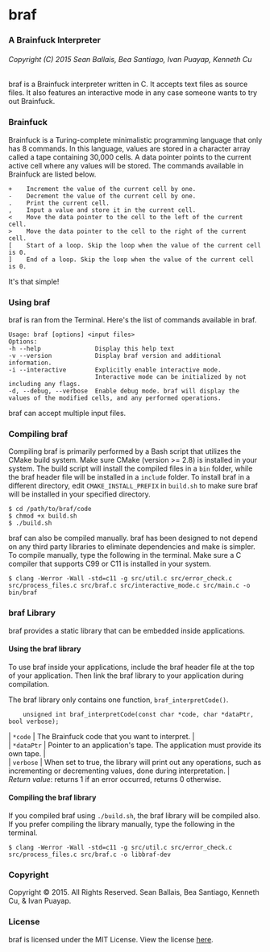 # braf
### A Brainfuck Interpreter
###### Copyright (C) 2015 Sean Ballais, Bea Santiago, Ivan Puayap, Kenneth Cu

braf is a Brainfuck interpreter written in C. It accepts text files as source files. It also features an interactive mode in any case someone wants to try out Brainfuck.

### Brainfuck
Brainfuck is a Turing-complete minimalistic programming language that only has 8 commands. In this language, values are stored in a character array called a tape containing 30,000 cells. A data pointer points to the current active cell where any values will be stored. The commands available in Brainfuck are listed below.
```
+    Increment the value of the current cell by one.    
-    Decrement the value of the current cell by one.    
.    Print the current cell.    
,    Input a value and store it in the current cell.    
<    Move the data pointer to the cell to the left of the current cell.    
>    Move the data pointer to the cell to the right of the current cell.    
[    Start of a loop. Skip the loop when the value of the current cell is 0.    
]    End of a loop. Skip the loop when the value of the current cell is 0.    
```

It's that simple!

### Using braf
braf is ran from the Terminal. Here's the list of commands available in braf.

```
Usage: braf [options] <input files>    
Options:    
-h --help               Display this help text    
-v --version            Display braf version and additional information.     
-i --interactive        Explicitly enable interactive mode.    
                        Interactive mode can be initialized by not including any flags.    
-d, --debug, --verbose  Enable debug mode. braf will display the values of the modified cells, and any performed operations.     
```

braf can accept multiple input files.

### Compiling braf
Compiling braf is primarily performed by a Bash script that utilizes the CMake build system. Make sure CMake (version >= 2.8) is installed in your system. The build script will install the compiled files in a `bin` folder, while the braf header file will be installed in a `include` folder. To install braf in a different directory, edit `CMAKE_INSTALL_PREFIX` in `build.sh` to make sure braf will be installed in your specified directory.

```
$ cd /path/to/braf/code        
$ chmod +x build.sh    
$ ./build.sh    
```    

braf can also be compiled manually. braf has been designed to not depend on any third party libraries to eliminate dependencies and make is simpler. To compile manually, type the following in the terminal. Make sure a C compiler that supports C99 or C11 is installed in your system.

```
$ clang -Werror -Wall -std=c11 -g src/util.c src/error_check.c src/process_files.c src/braf.c src/interactive_mode.c src/main.c -o bin/braf    
```

### braf Library
braf provides a static library that can be embedded inside applications.

#### Using the braf library
To use braf inside your applications, include the braf header file at the top of your application. Then link the braf library to your application during compilation.

The braf library only contains one function, `braf_interpretCode()`.

```
    unsigned int braf_interpretCode(const char *code, char *dataPtr, bool verbose);
```

| `*code`    | The Brainfuck code that you want to interpret. |    
| `*dataPtr` | Pointer to an application's tape. The application must provide its own tape. |    
| `verbose`  | When set to true, the library will print out any operations, such as incrementing or decrementing values, done during interpretation. |    
*Return value*: returns 1 if an error occurred, returns 0 otherwise.     

#### Compiling the braf library
If you compiled braf using `./build.sh`, the braf library will be compiled also. If you prefer compiling the library manually, type the following in the terminal.


    $ clang -Werror -Wall -std=c11 -g src/util.c src/error_check.c src/process_files.c src/braf.c -o libbraf-dev

### Copyright
Copyright &copy; 2015. All Rights Reserved. Sean Ballais, Bea Santiago, Kenneth Cu, & Ivan Puayap.

### License
braf is licensed under the MIT License. View the license [here](LICENSE.md).
